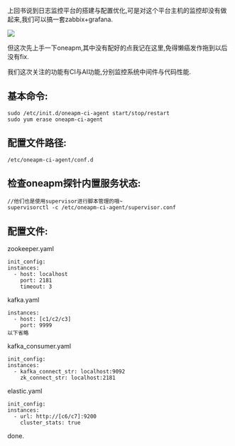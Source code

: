 上回书说到日志监控平台的搭建与配置优化,可是对这个平台主机的监控却没有做起来,我们可以搞一套zabbix+grafana. 

![](http://7xqjx7.com1.z0.glb.clouddn.com/image/Screen%20Shot%202016-05-09%20at%2018.03.36.png?imageView2/2/h/300) 

但这次先上手一下oneapm,其中没有配好的点我记在这里,免得懒癌发作拖到以后没有fix. 

我们这次关注的功能有CI与AI功能,分别监控系统中间件与代码性能. 

## 基本命令: 

```
sudo /etc/init.d/oneapm-ci-agent start/stop/restart
sudo yum erase oneapm-ci-agent
```  

## 配置文件路径: 

```
/etc/oneapm-ci-agent/conf.d 
``` 

## 检查oneapm探针内置服务状态: 

```
//他们也是使用supervisor进行脚本管理的哦~
supervisorctl -c /etc/oneapm-ci-agent/supervisor.conf 
``` 

## 配置文件: 

zookeeper.yaml 

```
init_config:
instances:
  - host: localhost
    port: 2181
    timeout: 3  
``` 

kafka.yaml 

```
instances:
  - host: [c1/c2/c3]
    port: 9999 
以下省略
``` 

kafka_consumer.yaml 

```
init_config:
instances:
  - kafka_connect_str: localhost:9092 
    zk_connect_str: localhost:2181 
``` 

elastic.yaml 

```
init_config:
instances:
  - url: http://[c6/c7]:9200
    cluster_stats: true
```  

done. 
